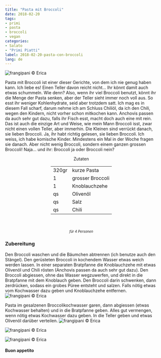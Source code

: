 ```yaml
---
title: "Pasta mit Broccoli"
date: 2018-02-20
tags:
- primi
- pasta
- broccoli
- vegan
categories:
- Salato
- "Primi Piatti"
label: 2018-02-20-pasta-con-broccoli
lang: de
---
```

![](../2018-02-20-pasta-con-broccoli/header.jpg "frangipani © Erica")

Pasta mit Broccoli ist einer dieser Gerichte, von dem ich nie genug haben kann. Ich liebe es! Einen Teller davon reicht nicht... Ihr könnt damit auch etwas schummeln. Wie denn? Also, wenn ihr viel Broccoli benutzt, könnt ihr die Menge der Pasta senken, aber der Teller sieht immer noch voll aus. So esst ihr weniger Kohlenhydrate, seid aber trotzdem satt. Ich mag es in diesem Fall scharf, darum nehme ich am Schluss Chiliöl, da ich den Chili, wegen den Kindern, nicht vorher schon mitkochen kann. Anchovis passen da auch sehr gut dazu, falls ihr Fisch esst, macht doch auch eine mit rein. Das ist auch die einzige Art und Weise, wie mein Mann Broccoli isst, zwar nicht einen vollen Teller, aber immerhin. Die Kleinen sind verrückt danach, sie lieben Broccoli. Ja, ihr habt richtig gelesen, sie lieben Broccoli. Ich weiss, ich habe komische Kinder. Mindestens ein Mal in der Woche fragen sie danach. Aber nicht wenig Broccoli, sondern einem ganzen grossen Broccoli! Naja... und ihr: Broccoli ja oder Broccoli nein?

<div id="wrapper" style="text-align: center">
  <div id="yourdiv" style="display: inline-block;">
    <div class="ingredients">
      <div class="ingredients-title">Zutaten</div>
      <table>
        <tbody>
          <tr>
            <td>320gr</td>
            <td>kurze Pasta</td>
          </tr>
          <tr>
            <td>1</td>
            <td>grosser Broccoli</td>
          </tr>
          <tr>
            <td>1</td>
            <td>Knoblauchzehe</td>
          </tr>
          <tr>
            <td>qs</td>
            <td>Olivenöl</td>
          </tr>
          <tr>
            <td>qs</td>
            <td>Salz</td>
          </tr>
          <tr>
            <td>qs</td>
            <td>Chili</td>
          </tr>
        </tbody>
      </table>
      <br></br>
      <i class="pull-right" style="font-size: 80%;">für 4 Personen</i>
    </div>
  </div>
</div>


<h3>
  <font color="grey">
    <i class="fa fa-cogs"></i>
  </font> Zubereitung
</h3>

Den Broccoli waschen und die Bäumchen abtrennen (ich benutze auch den Stängel). Den gerüsteten Broccoli in kochendem Wasser etwas weich werden lassen. In einer separaten Bratpfanne die Knoblauchzehe mit etwas Olivenöl und Chili rösten (Anchovis passen da auch sehr gut dazu). Den Broccoli abgiessen, ohne das Wasser wegzuwerfen, und direkt in die Bratpfanne mit dem Knoblauch geben. Den Broccoli darin schwenken, dann zerdrücken, sodass ein grobes Püree entsteht und salzen. Falls nötig etwas vom Kochwasser dazu geben und Knoblauchzehe entfernen.
![](../2018-02-20-pasta-con-broccoli/broccoli.jpg "frangipani © Erica")

Pasta im gesalzenen Broccolikochwasser garen, dann abgiessen (etwas Kochwasser behalten) und in die Bratpfanne geben. Alles gut vermengen, wenn nötig etwas Kochwasser dazu geben. In die Teller geben und etwas Olivenöl darüber verteilen.
![](../2018-02-20-pasta-con-broccoli/risultato3.jpg "frangipani © Erica")

![](../2018-02-20-pasta-con-broccoli/risultato2.jpg "frangipani © Erica")

![](../2018-02-20-pasta-con-broccoli/risultato1.jpg "frangipani © Erica")

<h4>Buon appetito
  <font color="red">
    <i class="fa fa-smile-o"></i>
  </font>
</h4>
